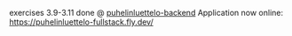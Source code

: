 exercises 3.9-3.11 done @ [puhelinluettelo-backend](https://github.com/Laremies/puhelinluettelo-backend)
Application now online: https://puhelinluettelo-fullstack.fly.dev/
